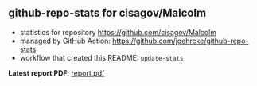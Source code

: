 ## github-repo-stats for cisagov/Malcolm

- statistics for repository https://github.com/cisagov/Malcolm
- managed by GitHub Action: https://github.com/jgehrcke/github-repo-stats
- workflow that created this README: `update-stats`

**Latest report PDF**: [report.pdf](https://github.com/idaholab/repository-statistics/raw/main/cisagov/Malcolm/latest-report/report.pdf)

